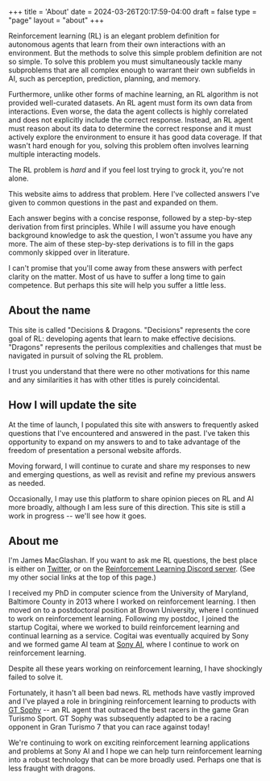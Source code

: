 +++
title = 'About'
date = 2024-03-26T20:17:59-04:00
draft = false
type = "page"
layout = "about"
+++

Reinforcement learning (RL) is an elegant problem definition for autonomous agents that learn from their own interactions with an environment. But the methods to solve this simple problem definition are not so simple. To solve this problem you must simultaneously tackle many subproblems that are all complex enough to warrant their own subfields in AI, such as perception, prediction, planning, and memory.

Furthermore, unlike other forms of machine learning, an RL algorithm is not provided well-curated datasets. An RL agent must form its own data from interactions. Even worse, the data the agent collects is highly correlated and does not explicitly include the correct response. Instead, an RL agent must reason about its data to determine the correct response and it must actively explore the environment to ensure it has good data coverage. If that wasn't hard enough for you, solving this problem often involves learning multiple interacting models.

The RL problem is _hard_ and if you feel lost trying to grock it, you're not alone.

This website aims to address that problem. Here I've collected answers I've given to common questions in the past and expanded on them.

Each answer begins with a concise response, followed by a step-by-step derivation from first principles. While I will assume you have enough background knowledge to ask the question, I won't assume you have any more. The aim of these step-by-step derivations is to fill in the gaps commonly skipped over in literature.

I can't promise that you'll come away from these answers with perfect clarity on the matter. Most of us have to suffer a long time to gain competence. But perhaps this site will help you suffer a little less.

## About the name

This site is called "Decisions & Dragons. "Decisions" represents the core goal of RL: developing agents that learn to make effective decisions. "Dragons" represents the perilous complexities and challenges that must be navigated in pursuit of solving the RL problem.

I trust you understand that there were no other motivations for this name and any similarities it has with other titles is purely coincidental.

## How I will update the site

At the time of launch, I populated this site with answers to frequently asked questions that I've encountered and answered in the past. I've taken this opportunity to expand on my answers to and to take advantage of the freedom of presentation a personal website affords.

Moving forward, I will continue to curate and share my responses to new and emerging questions, as well as revisit and refine my previous answers as needed.

Occasionally, I may use this platform to share opinion pieces on RL and AI more broadly, although I am less sure of this direction. This site is still a work in progress -- we'll see how it goes.

## About me

I'm James MacGlashan. If you want to ask me RL questions, the best place is either on [Twitter](https://twitter.com/jmac_ai), or
on the [Reinforcement Learning Discord server](https://discord.gg/nu3pyBrNpg). (See my other social links at the top of this page.)

I received my PhD in computer science from the University of Maryland, Baltimore County in 2013 where I
worked on reinforcement learning. I then moved on to a postdoctoral position at Brown University, where I continued to work on reinforcement learning.
Following my postdoc, I joined the startup Cogitai, where we worked to build reinforcement learning and
continual learning as a service. Cogitai was eventually acquired by Sony and we formed game AI team at [Sony AI](https://ai.sony/), where I
continue to work on reinforcement learning.

Despite all these years working on reinforcement learning, I have shockingly failed to solve it.

Fortunately, it hasn't all been bad news. RL methods have vastly improved
and I've played a role in bringining reinforcement learning to products with
[GT Sophy](https://www.gran-turismo.com/us/gran-turismo-sophy/) -- an RL agent that outraced the best racers in the game Gran Turismo Sport. GT Sophy was subsequently adapted to be a racing opponent in Gran Turismo 7 that you can race against today!

We're continuing to work on exciting reinforcement learning applications and problems at Sony AI and I hope we can help turn reinforcement learning into a robust technology that can be more broadly used. Perhaps one that is less fraught with dragons.
